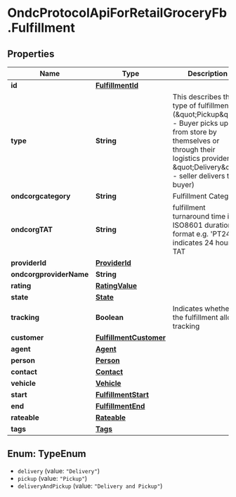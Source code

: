 # OndcProtocolApiForRetailGroceryFb.Fulfillment

## Properties
Name | Type | Description | Notes
------------ | ------------- | ------------- | -------------
**id** | [**FulfillmentId**](FulfillmentId.md) |  | 
**type** | **String** | This describes the type of fulfillment (\&quot;Pickup\&quot; - Buyer picks up from store by themselves or through their logistics provider; \&quot;Delivery\&quot; - seller delivers to buyer) | 
**ondcorgcategory** | **String** | Fulfillment Category | [optional] 
**ondcorgTAT** | **String** | fulfillment turnaround time in ISO8601 durations format e.g. &#x27;PT24H&#x27; indicates 24 hour TAT | [optional] 
**providerId** | [**ProviderId**](ProviderId.md) |  | [optional] 
**ondcorgproviderName** | **String** |  | [optional] 
**rating** | [**RatingValue**](RatingValue.md) |  | [optional] 
**state** | [**State**](State.md) |  | [optional] 
**tracking** | **Boolean** | Indicates whether the fulfillment allows tracking | [optional] [default to false]
**customer** | [**FulfillmentCustomer**](FulfillmentCustomer.md) |  | [optional] 
**agent** | [**Agent**](Agent.md) |  | [optional] 
**person** | [**Person**](Person.md) |  | [optional] 
**contact** | [**Contact**](Contact.md) |  | [optional] 
**vehicle** | [**Vehicle**](Vehicle.md) |  | [optional] 
**start** | [**FulfillmentStart**](FulfillmentStart.md) |  | [optional] 
**end** | [**FulfillmentEnd**](FulfillmentEnd.md) |  | [optional] 
**rateable** | [**Rateable**](Rateable.md) |  | [optional] 
**tags** | [**Tags**](Tags.md) |  | [optional] 

<a name="TypeEnum"></a>
## Enum: TypeEnum

* `delivery` (value: `"Delivery"`)
* `pickup` (value: `"Pickup"`)
* `deliveryAndPickup` (value: `"Delivery and Pickup"`)

